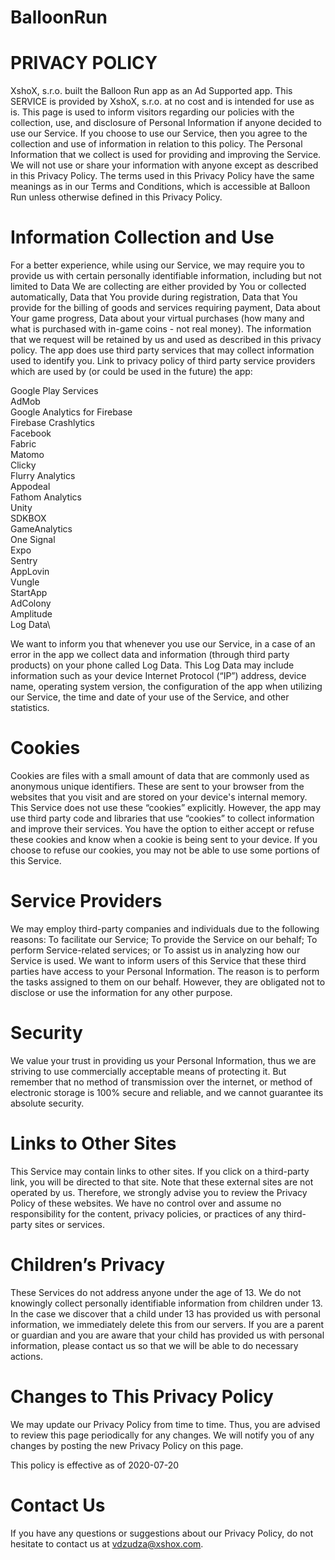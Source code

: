 # BalloonRun
# PRIVACY POLICY

XshoX, s.r.o. built the Balloon Run app as an Ad Supported app. This SERVICE is provided by XshoX, s.r.o. at no cost and is intended for use as is.
This page is used to inform visitors regarding our policies with the collection, use, and disclosure of Personal Information if anyone decided to use our Service.
If you choose to use our Service, then you agree to the collection and use of information in relation to this policy. The Personal Information that we collect is used for providing and improving the Service. We will not use or share your information with anyone except as described in this Privacy Policy.
The terms used in this Privacy Policy have the same meanings as in our Terms and Conditions, which is accessible at Balloon Run unless otherwise defined in this Privacy Policy.

# Information Collection and Use
For a better experience, while using our Service, we may require you to provide us with certain personally identifiable information, including but not limited to Data We are collecting are either provided by You or collected automatically, Data that You provide during registration, Data that You provide for the billing of goods and services requiring payment, Data about Your game progress, Data about your virtual purchases (how many and what is purchased with in-game coins - not real money). The information that we request will be retained by us and used as described in this privacy policy.
The app does use third party services that may collect information used to identify you.
Link to privacy policy of third party service providers which are used by (or could be used in the future) the app:

Google Play Services\
AdMob\
Google Analytics for Firebase\
Firebase Crashlytics\
Facebook\
Fabric\
Matomo\
Clicky\
Flurry Analytics\
Appodeal\
Fathom Analytics\
Unity\
SDKBOX\
GameAnalytics\
One Signal\
Expo\
Sentry\
AppLovin\
Vungle\
StartApp\
AdColony\
Amplitude\
Log Data\

We want to inform you that whenever you use our Service, in a case of an error in the app we collect data and information (through third party products) on your phone called Log Data. This Log Data may include information such as your device Internet Protocol (“IP”) address, device name, operating system version, the configuration of the app when utilizing our Service, the time and date of your use of the Service, and other statistics.

# Cookies
Cookies are files with a small amount of data that are commonly used as anonymous unique identifiers. These are sent to your browser from the websites that you visit and are stored on your device's internal memory.
This Service does not use these “cookies” explicitly. However, the app may use third party code and libraries that use “cookies” to collect information and improve their services. You have the option to either accept or refuse these cookies and know when a cookie is being sent to your device. If you choose to refuse our cookies, you may not be able to use some portions of this Service.

# Service Providers
We may employ third-party companies and individuals due to the following reasons:
To facilitate our Service;
To provide the Service on our behalf;
To perform Service-related services; or
To assist us in analyzing how our Service is used.
We want to inform users of this Service that these third parties have access to your Personal Information. The reason is to perform the tasks assigned to them on our behalf. However, they are obligated not to disclose or use the information for any other purpose.

# Security
We value your trust in providing us your Personal Information, thus we are striving to use commercially acceptable means of protecting it. But remember that no method of transmission over the internet, or method of electronic storage is 100% secure and reliable, and we cannot guarantee its absolute security.

# Links to Other Sites
This Service may contain links to other sites. If you click on a third-party link, you will be directed to that site. Note that these external sites are not operated by us. Therefore, we strongly advise you to review the Privacy Policy of these websites. We have no control over and assume no responsibility for the content, privacy policies, or practices of any third-party sites or services.

# Children’s Privacy
These Services do not address anyone under the age of 13. We do not knowingly collect personally identifiable information from children under 13. In the case we discover that a child under 13 has provided us with personal information, we immediately delete this from our servers. If you are a parent or guardian and you are aware that your child has provided us with personal information, please contact us so that we will be able to do necessary actions.

# Changes to This Privacy Policy
We may update our Privacy Policy from time to time. Thus, you are advised to review this page periodically for any changes. We will notify you of any changes by posting the new Privacy Policy on this page.

This policy is effective as of 2020-07-20
# Contact Us
If you have any questions or suggestions about our Privacy Policy, do not hesitate to contact us at vdzudza@xshox.com.

